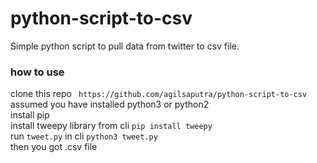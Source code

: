 # python-script-to-csv

Simple python script to pull data from twitter to csv file.

### how to use 

clone this repo ``` https://github.com/agilsaputra/python-script-to-csv```      
assumed you have installed python3 or python2    
install pip  
install tweepy library from cli ```pip install tweepy```     
run ```tweet.py``` in cli ```python3 tweet.py```       
then you got .csv file 
